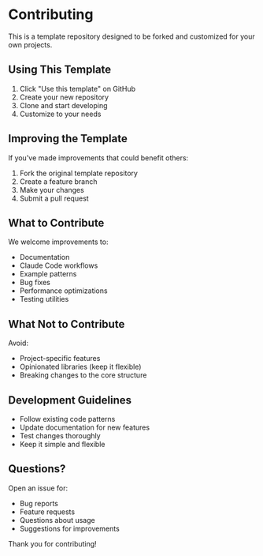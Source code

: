 # Contributing

This is a template repository designed to be forked and customized for your own projects.

## Using This Template

1. Click "Use this template" on GitHub
2. Create your new repository
3. Clone and start developing
4. Customize to your needs

## Improving the Template

If you've made improvements that could benefit others:

1. Fork the original template repository
2. Create a feature branch
3. Make your changes
4. Submit a pull request

## What to Contribute

We welcome improvements to:
- Documentation
- Claude Code workflows
- Example patterns
- Bug fixes
- Performance optimizations
- Testing utilities

## What Not to Contribute

Avoid:
- Project-specific features
- Opinionated libraries (keep it flexible)
- Breaking changes to the core structure

## Development Guidelines

- Follow existing code patterns
- Update documentation for new features
- Test changes thoroughly
- Keep it simple and flexible

## Questions?

Open an issue for:
- Bug reports
- Feature requests
- Questions about usage
- Suggestions for improvements

Thank you for contributing!
